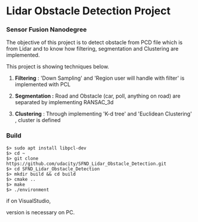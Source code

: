 

# Lidar Obstacle Detection Project

### Sensor Fusion Nanodegree 



The objective of this project is to detect obstacle from PCD file which is from Lidar and to know how filtering, segmentation and Clustering are implemented.

This project is showing techniques below.

1. **Filtering** : 'Down Sampling' and 'Region user will handle with filter' is implemented with PCL

2. **Segmentation :** Road and Obstacle (car, poll, anything on road) are separated by implementing RANSAC_3d

3. **Clustering** : Through implementing 'K-d tree' and 'Euclidean Clustering' , cluster is defined



### Build

```
$> sudo apt install libpcl-dev
$> cd ~
$> git clone https://github.com/udacity/SFND_Lidar_Obstacle_Detection.git
$> cd SFND_Lidar_Obstacle_Detection
$> mkdir build && cd build
$> cmake ..
$> make
$> ./environment
```

if on VisualStudio,

[PCL]: https://github.com/PointCloudLibrary/pcl/releases

 version is necessary on PC.

